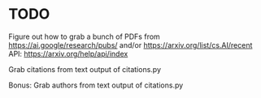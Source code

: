 # TODO
Figure out how to grab a bunch of PDFs from
  https://ai.google/research/pubs/
  and/or
  https://arxiv.org/list/cs.AI/recent
    API: https://arxiv.org/help/api/index

Grab citations from text output of citations.py

Bonus: Grab authors from text output of citations.py
